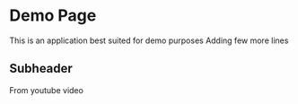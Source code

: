 # Demo Page

This is an application best suited for demo purposes
Adding few more lines

## Subheader

From youtube video
